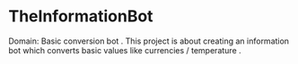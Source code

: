 # TheInformationBot
Domain: Basic conversion bot . This project is about creating an information bot which converts basic values like currencies / temperature .
